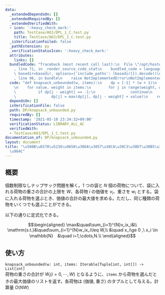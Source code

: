 ```yaml
---
data:
  _extendedDependsOn: []
  _extendedRequiredBy: []
  _extendedVerifiedWith:
  - icon: ':heavy_check_mark:'
    path: TestCase/AOJ/DPL_1_C.test.py
    title: TestCase/AOJ/DPL_1_C.test.py
  _isVerificationFailed: false
  _pathExtension: py
  _verificationStatusIcon: ':heavy_check_mark:'
  attributes:
    links: []
  bundledCode: "Traceback (most recent call last):\n  File \"/opt/hostedtoolcache/Python/3.9.5/x64/lib/python3.9/site-packages/onlinejudge_verify/documentation/build.py\"\
    , line 71, in _render_source_code_stat\n    bundled_code = language.bundle(stat.path,\
    \ basedir=basedir, options={'include_paths': [basedir]}).decode()\n  File \"/opt/hostedtoolcache/Python/3.9.5/x64/lib/python3.9/site-packages/onlinejudge_verify/languages/python.py\"\
    , line 96, in bundle\n    raise NotImplementedError\nNotImplementedError\n"
  code: "def knapsack_unbounded(w, items):\n    dp = [-1] * (w + 1)\n    dp[0] = 0\n\
    \n    for value, weight in items:\n        for j in range(weight, w + 1):\n  \
    \          if dp[j - weight] == -1:\n                continue\n            else:\n\
    \                dp[j] = max(dp[j], dp[j - weight] + value)\n    return dp\n"
  dependsOn: []
  isVerificationFile: false
  path: DP/knapsack_unbounded.py
  requiredBy: []
  timestamp: '2021-05-10 23:34:32+09:00'
  verificationStatus: LIBRARY_ALL_AC
  verifiedWith:
  - TestCase/AOJ/DPL_1_C.test.py
documentation_of: DP/knapsack_unbounded.py
layout: document
title: "\u500B\u6570\u5236\u9650\u306A\u3057\u30CA\u30C3\u30D7\u30B5\u30C3\u30AF\u554F\
  \u984C"
---
```


## 概要
個数制限なしナップサック問題を解く。$1$ つの袋と $N$ 個の荷物について、袋に入れる荷物の重さの合計の上限を $W$、各荷物 $i$ の価値を $v_i$、重さを $w_i$ とする。袋に入れる荷物を選ぶとき、価値の合計の最大値を求める。ただし、同じ種類の荷物をいくつでも選ぶことができる。

以下の通りに定式化できる。

$$\begin{aligned}
\max&\quad\sum_{i=1}^{N}v_ix_i&\\
\mathrm{s.t.}&\quad\sum_{i=1}^{N}w_ix_i\leq W,\\
&\quad x_i\ge 0 ,\ x_i \in \mathbb{N}　&\quad i=1,\cdots,N.\\
\end{aligned}$$

## 使い方
`knapsack_unbounded(w: int, items: Iterable[Tuple[int, int]]) -> List[int]`  
荷物の重さの合計が $W_i (i = 0, \cdots, W)$ となるように、`items` から荷物を選んだときの最大価値のリストを返す。各荷物は (価値, 重さ) のタプルとして与える。計算量 $O(NW)$
